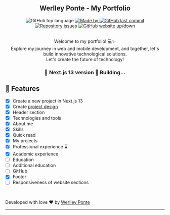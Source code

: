 <h2 align="center">Werlley Ponte - My Portfolio</h2>

<div align="center">
  <img alt="GitHub top language" src="https://img.shields.io/github/languages/top/werlleyg/werlleyg-portfolio?color=9747FF">

  <a href="https://www.linkedin.com/in/werlleyg/" target="_blank" rel="noopener noreferrer">
    <img alt="Made by" src="https://img.shields.io/badge/developed%20by-Werlley Ponte-9747FF">
  </a>
  
  <a href="https://github.com/werlleyh/werlleyg-portfolio/commits/main">
    <img alt="GitHub last commit" src="https://img.shields.io/github/last-commit/werlleyg/werlleyg-portfolio?color=9747FF">
  </a>

  <a href="https://github.com/werlleyg/werlleyg-portfolio/issues">
    <img alt="Repository issues" src="https://img.shields.io/github/issues/werlleyg/werlleyg-portfolio?color=9747FF">
  </a>

  <a href="https://werlleyponte.dev.br">
    <img alt="GitHub website up/down" src="https://img.shields.io/website-up-down-green-red/https/werlleyponte.dev.br.svg">
  </a>
</div>
<br/>
<p align="center">
  Welcome to my portfolio! 💻✨<br/>
  Explore my journey in web and mobile development, and together, let's build innovative technological solutions.<br/>
  Let's create the future of technology!  
</p>

<h3 align="center">🚧 Next.js 13 version 🚀 Building... </h3>

## :space_invader: Features

- [x] Create a new project in Next.js 13
- [x] Create [project design](https://www.figma.com/proto/LGc0OJcbH9csxwqYMUtvJY/my-portfolio?type=design&node-id=1-2&t=j2S8C5rYAQLEcstk-1&scaling=min-zoom&page-id=0%3A1&starting-point-node-id=1%3A2&mode=design)
- [x] Header section
- [x] Technologies and tools
- [x] About me
- [x] Skills
- [x] Quick read
- [x] My projects
- [x] Professional experience :hourglass:
- [x] Academic experience
- [ ] Education
- [ ] Additional education
- [ ] GitHub
- [x] Footer
- [ ] Responsiveness of website sections

<br/>

Developed with love ❤️ by [Werlley Ponte](https://linkedin.com/in/werlleyg)

---
